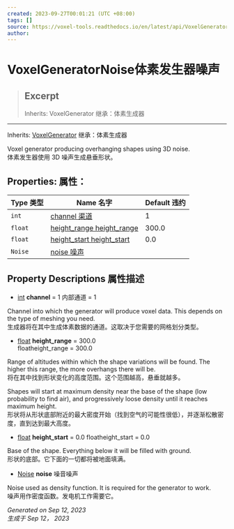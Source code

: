 ```yaml
---
created: 2023-09-27T00:01:21 (UTC +08:00)
tags: []
source: https://voxel-tools.readthedocs.io/en/latest/api/VoxelGeneratorNoise/
author: 
---
```


# VoxelGeneratorNoise体素发生器噪声

> ## Excerpt
> Inherits: VoxelGenerator 继承：体素生成器

---
Inherits: [VoxelGenerator](https://voxel-tools.readthedocs.io/en/latest/api/VoxelGenerator/) 继承：体素生成器

Voxel generator producing overhanging shapes using 3D noise.  
体素发生器使用 3D 噪声生成悬垂形状。

## Properties: 属性：

| Type 类型 | Name 名字 | Default 违约 |
| --- | --- | --- |
| `int` | [channel 渠道](https://voxel-tools.readthedocs.io/en/latest/api/VoxelGeneratorNoise/#i_channel) | 1 |
| `float` | [height\_range height\_range](https://voxel-tools.readthedocs.io/en/latest/api/VoxelGeneratorNoise/#i_height_range) | 300.0 |
| `float` | [height\_start height\_start](https://voxel-tools.readthedocs.io/en/latest/api/VoxelGeneratorNoise/#i_height_start) | 0.0 |
| `Noise` | [noise 噪声](https://voxel-tools.readthedocs.io/en/latest/api/VoxelGeneratorNoise/#i_noise) |  |

## Property Descriptions 属性描述

-   [int](https://docs.godotengine.org/en/stable/classes/class_int.html) **channel** = 1 内部通道 = 1

Channel into which the generator will produce voxel data. This depends on the type of meshing you need.  
生成器将在其中生成体素数据的通道。这取决于您需要的网格划分类型。

-   [float](https://docs.godotengine.org/en/stable/classes/class_float.html) **height\_range** = 300.0  
    floatheight\_range = 300.0

Range of altitudes within which the shape variations will be found. The higher this range, the more overhangs there will be.  
将在其中找到形状变化的高度范围。这个范围越高，悬垂就越多。

Shapes will start at maximum density near the base of the shape (low probability to find air), and progressively loose density until it reaches maximum height.  
形状将从形状底部附近的最大密度开始（找到空气的可能性很低），并逐渐松散密度，直到达到最大高度。

-   [float](https://docs.godotengine.org/en/stable/classes/class_float.html) **height\_start** = 0.0 floatheight\_start = 0.0

Base of the shape. Everything below it will be filled with ground.  
形状的底部。它下面的一切都将被地面填满。

-   [Noise](https://docs.godotengine.org/en/stable/classes/class_noise.html) **noise** 噪音噪声

Noise used as density function. It is required for the generator to work.  
噪声用作密度函数。发电机工作需要它。

_Generated on Sep 12, 2023  
生成于 Sep 12， 2023_
